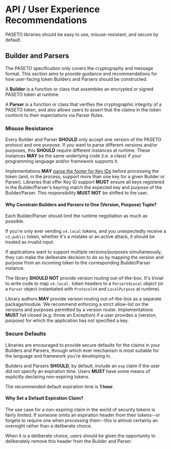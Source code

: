 # API / User Experience Recommendations

PASETO libraries should be easy to use, misuse-resistant, and secure by default.

## Builder and Parsers

The PASETO specification only covers the cryptography and message format. This section
aims to provide guidance and recommendations for how user-facing token Builders and
Parsers should be constructed.

A **Builder** is a function or class that assembles an encrypted or signed PASETO token 
at runtime.

A **Parser** is a function or class that verifies the cryptographic integrity of a
PASETO token, and also allows users to assert that the claims in the token conform to
their expectations via Parser Rules.

### Misuse Resistance

Every Builder and Parser **SHOULD** only accept one version of the PASETO protocol and one
purpose. If you want to parse different versions and/or purposes, this **SHOULD** require
different instances at runtime. These instances **MAY** be the same underlying code (i.e.
a class) if your programming language and/or framework supports it.

Implementations **MAY** [parse the footer for Key IDs](01-Payload-Processing.md#key-id-support)
before processing the token (and, in the process, support more than one key for a given
Builder or Parser). Libraries that offer Key ID support **MUST** ensure all keys registered
in the Builder/Parser's keyring match the expected key and purpose of the Builder/Parser.
This responsibility **MUST NOT** be shifted to the user.

#### Why Constrain Builders and Parsers to One (Version, Purpose) Tuple?

Each Builder/Parser should limit the runtime negotiation as much as possible.

If you're only ever vending `v4.local` tokens, and you unexpectedly receive a `v3.public`
token, whether it's a mistake or an active attack, it should be treated as invalid input.

If applications want to support multiple versions/purposes simultaneously, they can make
the deliberate decision to do so by mapping the version and purpose from an incoming
token to the corresponding Builder/Parser instance.

The library **SHOULD NOT** provide version routing out-of-the-box. 
It's trivial to write code to map `v4.local.` token headers to a `ParserV4Local` object 
(or a `Parser` object instantiated with `ProtocolV4` and `LocalPurpose` at runtime).

Library authors **MAY** provide version routing out-of-the-box as a separate
package/module. We recommend enforcing a strict allow-list on the versions and purposes
permitted by a version router. Implementations **MUST** fail closed (e.g. throw an Exception)
if a user provides a (version, purpose) for which the application has not specified a key.

### Secure Defaults

Libraries are encouraged to provide secure defaults for the claims in your Builders and Parsers,
through which ever mechanism is most suitable for the language and framework you're developing in.

Builders and Parsers **SHOULD**, by default, include an `exp` claim if the user did not specify
an expiration time. Users **MUST** have some means of explicitly declaring non-expiring tokens.

The recommended default expiration time is **1 hour**.

#### Why Set a Default Expiration Claim?

The use case for a non-expiring claim in the world of security tokens is fairly limited.
If someone omits an expiration header from their tokens--or forgets to require one when
processing them--this is almost certainly an oversight rather than a deliberate choice.

When it *is* a deliberate choice, users should be given the opportunity to deliberately
remove this header from the Builder and Parser.

